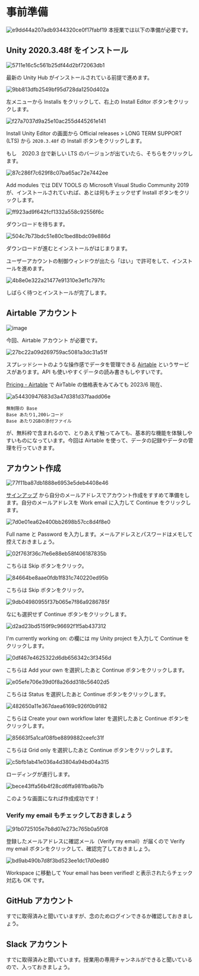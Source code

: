 # 事前準備

![e9dd44a207adb9344320ce0f17fabf19](https://i.gyazo.com/e9dd44a207adb9344320ce0f17fabf19.png)
本授業では以下の準備が必要です。

## Unity 2020.3.48f をインストール

![5711e16c5c561b25df44d2bf72063db1](https://i.gyazo.com/5711e16c5c561b25df44d2bf72063db1.png)

最新の Unity Hub がインストールされている前提で進めます。

![9bb813dfb2549bf95d728da1250d402a](https://i.gyazo.com/9bb813dfb2549bf95d728da1250d402a.png)

左メニューから Installs をクリックして、右上の Install Editor ボタンをクリックします。

![f27a7037d9a25e10ac255d445261e141](https://i.gyazo.com/f27a7037d9a25e10ac255d445261e141.png)

Install Unity Editor の画面から Official releases > LONG TERM SUPPORT (LTS) から `2020.3.48f` の Install ボタンをクリックします。

もし　2020.3 台で新しい LTS のバージョンが出ていたら、そちらをクリックします。

![87c286f7c629f8c07ba65ac72e7442ee](https://i.gyazo.com/87c286f7c629f8c07ba65ac72e7442ee.jpg)

Add modules では DEV TOOLS の Microsoft Visual Studio Community 2019 が、インストールされていれば、あとは何もチェックせず Install ボタンをクリックします。

![ff923ad9f642fcf1332a558c92556f6c](https://i.gyazo.com/ff923ad9f642fcf1332a558c92556f6c.png)

ダウンロードを待ちます。

![504c7b73bdc51e80c1bed8bdc09e886d](https://i.gyazo.com/504c7b73bdc51e80c1bed8bdc09e886d.png)

ダウンロードが進むとインストールがはじまります。

ユーザーアカウントの制御ウィンドウが出たら「はい」で許可をして、インストールを進めます。

![4b8e0e322a21477e91310e3ef1c797fc](https://i.gyazo.com/4b8e0e322a21477e91310e3ef1c797fc.png)

しばらく待つとインストールが完了します。

## Airtable アカウント

![image](https://i.gyazo.com/2fa709857524e4f85423675808a883d4.png)

今回、Airtable アカウント が必要です。

![27bc22a09d269759ac5081a3dc31a51f](https://i.gyazo.com/27bc22a09d269759ac5081a3dc31a51f.jpg)

スプレッドシートのような操作感でデータを管理できる <a href="https://www.airtable.com/product" target="_blank">Airtable</a> というサービスがあります。API も使いやすくデータの読み書きもしやすいです。

<a href="https://airtable.com/pricing" target="_blank">Pricing - Airtable</a> で AirTable の価格表をみてみても 2023/6 現在、

![a54430947683d3a47d381d37faadd06e](https://i.gyazo.com/a54430947683d3a47d381d37faadd06e.png)

```
無制限の Base
Base あたり1,200レコード
Base あたり2GBの添付ファイル
```

が、無料枠で含まれるので、とりあえず触ってみても、基本的な機能を体験しやすいものになっています。今回は Airtable を使って、データの記録やデータの管理を行っていきます。

## アカウント作成

![77f11ba87db1888e6953e5deb4408e46](https://i.gyazo.com/77f11ba87db1888e6953e5deb4408e46.png)

<a href="https://airtable.com/signup" target="_blank">サインアップ</a> から自分のメールアドレスでアカウント作成をすすめて準備をします。自分のメールアドレスを Work email に入力して Continue をクリックします。

![7d0e01ea62e400bb2698b57cc8d4f8e0](https://i.gyazo.com/7d0e01ea62e400bb2698b57cc8d4f8e0.png)

Full name と Password を入力します。メールアドレスとパスワードはメモして控えておきましょう。

![02f763f36c7fe6e88eb58f406187835b](https://i.gyazo.com/02f763f36c7fe6e88eb58f406187835b.png)

こちらは Skip ボタンをクリック。

![84664be8aae0fdb1f831c740220ed95b](https://i.gyazo.com/84664be8aae0fdb1f831c740220ed95b.png)

こちらは Skip ボタンをクリック。

![9db04980955f37b065e7f86a9286785f](https://i.gyazo.com/9db04980955f37b065e7f86a9286785f.png)

なにも選択せず Continue ボタンをクリックします。

![d2ad23bd5159f9c96692f1f5ab437312](https://i.gyazo.com/d2ad23bd5159f9c96692f1f5ab437312.png)

I'm currently working on: の欄には my Unity project を入力して Continue をクリックします。

![0df467e4625322d6db656342c3f3456d](https://i.gyazo.com/0df467e4625322d6db656342c3f3456d.png)

こちらは Add your own を選択したあと Continue ボタンをクリックします。

![e05efe706e39d0f8a26dd318c56402d5](https://i.gyazo.com/e05efe706e39d0f8a26dd318c56402d5.png)

こちらは Status を選択したあと Continue ボタンをクリックします。

![482650a11e367daea6169c926f0b9182](https://i.gyazo.com/482650a11e367daea6169c926f0b9182.png)

こちらは Create your own workflow later を選択したあと Continue ボタンをクリックします。

![85663f5a1caf08fbe8899882ceefc31f](https://i.gyazo.com/85663f5a1caf08fbe8899882ceefc31f.png)

こちらは Grid only を選択したあと Continue ボタンをクリックします。

![c5bfb1ab41e036a4d3804a94bd04a315](https://i.gyazo.com/c5bfb1ab41e036a4d3804a94bd04a315.png)

ローディングが進行します。

![bece43ffa56b4f28cd6ffa981fba6b7b](https://i.gyazo.com/bece43ffa56b4f28cd6ffa981fba6b7b.png)

このような画面になれば作成成功です！

### Verify my email もチェックしておきましょう

![91b0725105e7b8d07e273c765b0a5f08](https://i.gyazo.com/91b0725105e7b8d07e273c765b0a5f08.png)

登録したメールアドレスに確認メール（Verify my email）が届くので Verify my email ボタンをクリックして、確認完了しておきましょう。

![bd9ab490b7d8f3bd523ee1dc17d0ed80](https://i.gyazo.com/bd9ab490b7d8f3bd523ee1dc17d0ed80.png)

Workspace に移動して Your email has been verified! と表示されたらチェック対応も OK です。

## GitHub アカウント

すでに取得済みと聞いていますが、念のためログインできるか確認しておきましょう。

## Slack アカウント

すでに取得済みと聞いています。授業用の専用チャンネルができると聞いているので、入っておきましょう。